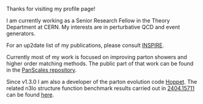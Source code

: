 Thanks for visiting my profile page!

I am currently working as a Senior Research Fellow in the Theory Department at CERN. My interests are in perturbative QCD and event generators.

For an up2date list of my publications, please consult [INSPIRE](https://inspirehep.net/literature?sort=mostrecent&size=25&page=1&q=a%20A.Karlberg.1&ui-citation-summary=true).

Currently most of my work is focused on improving parton showers and higher order matching methods. The public part of that work can be found in the [PanScales repository](https://gitlab.com/panscales/panscales-0.X).

Since v1.3.0 I am also a developer of the parton evolution code [Hoppet](https://github.com/hoppet-code/hoppet). The related n3lo structure function benchmark results carried out in [2404.15711](https://arxiv.org/abs/2404.15711) can be found [here](https://github.com/alexanderkarlberg/n3lo-structure-function-benchmarks).

<!--
**alexanderkarlberg/alexanderkarlberg** is a ✨ _special_ ✨ repository because its `README.md` (this file) appears on your GitHub profile.

Here are some ideas to get you started:

- 🔭 I’m currently working on ...
- 🌱 I’m currently learning ...
- 👯 I’m looking to collaborate on ...
- 🤔 I’m looking for help with ...
- 💬 Ask me about ...
- 📫 How to reach me: ...
- 😄 Pronouns: ...
- ⚡ Fun fact: ...
-->
